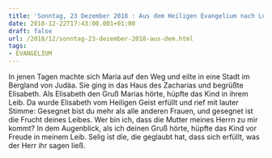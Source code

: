 ```yaml
---
title: 'Sonntag, 23 Dezember 2018 : Aus dem Heiligen Evangelium nach Lukas - Lk 1,39-45.'
date: 2018-12-22T17:43:00.001+01:00
draft: false
url: /2018/12/sonntag-23-dezember-2018-aus-dem.html
tags: 
- EVANGELIUM
---
```


In jenen Tagen machte sich Maria auf den Weg und eilte in eine Stadt im Bergland von Judäa. Sie ging in das Haus des Zacharias und begrüßte Elisabeth. Als Elisabeth den Gruß Marias hörte, hüpfte das Kind in ihrem Leib. Da wurde Elisabeth vom Heiligen Geist erfüllt und rief mit lauter Stimme: Gesegnet bist du mehr als alle anderen Frauen, und gesegnet ist die Frucht deines Leibes. Wer bin ich, dass die Mutter meines Herrn zu mir kommt? In dem Augenblick, als ich deinen Gruß hörte, hüpfte das Kind vor Freude in meinem Leib. Selig ist die, die geglaubt hat, dass sich erfüllt, was der Herr ihr sagen ließ.